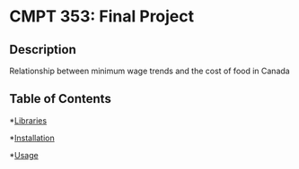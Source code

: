 # CMPT 353: Final Project

## Description
Relationship between minimum wage trends and the cost of food in Canada

## Table of Contents
*[Libraries](#libraries)

*[Installation](#installation)

*[Usage](#usage)


